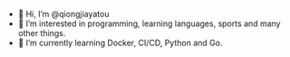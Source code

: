 - 👋 Hi, I’m @qiongjiayatou
- 👀 I’m interested in programming, learning languages, sports and many other things.
- 🌱 I’m currently learning Docker, CI/CD, Python and Go.

<!---
qiongjiayatou/qiongjiayatou is a ✨ special ✨ repository because its `README.md` (this file) appears on your GitHub profile.
You can click the Preview link to take a look at your changes.
--->
